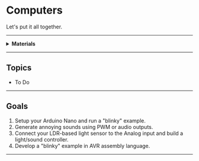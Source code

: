 # Computers

Let's put it all together.

----

<details><summary><b>Materials</b></summary><p>

Contents|Level|Description| # |Data|Link|
:-------|:---:|:----------|:-:|:--:|:--:|
Microcontroller|01|Arduino Nano (rev.3)|1|[-D-](_data/datasheets/arduino_nano_rev3.pdf)|[-L-](https://uk.farnell.com/arduino/a000005/arduino-nano-evaluation-board/dp/1848691)
Piezo Buzzer|01|Piezoelectric speaker/transducer|1|[-D-](_data/datasheets/piezo_buzzer.pdf)|[-L-](https://uk.farnell.com/tdk/ps1240p02bt/piezoelectric-buzzer-4khz-70dba/dp/3267212)
Cable (MiniUSB-1m)|01|Mini-USB to Type-A cable (1 m)|1|-|[-L-](https://uk.farnell.com/molex/88732-8602/usb-cable-2-0-plug-plug-1m/dp/1221071)

</p></details>

----

## Topics

- To Do

----

## Goals

1. Setup your Arduino Nano and run a "blinky" example.
2. Generate annoying sounds using PWM or audio outputs.
3. Connect your LDR-based light sensor to the Analog input and build a light/sound controller.
4. Develop a "blinky" example in AVR assembly language.

----
